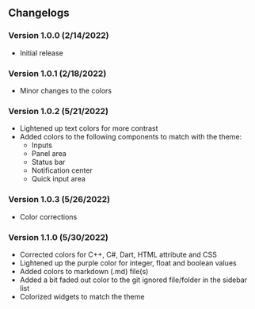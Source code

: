 ## Changelogs

### Version 1.0.0 (2/14/2022)

- Initial release

### Version 1.0.1 (2/18/2022)

- Minor changes to the colors

### Version 1.0.2 (5/21/2022)

- Lightened up text colors for more contrast
- Added colors to the following components to match with the theme:
  - Inputs
  - Panel area
  - Status bar
  - Notification center
  - Quick input area

### Version 1.0.3 (5/26/2022)

- Color corrections

### Version 1.1.0 (5/30/2022)

- Corrected colors for C++, C#, Dart, HTML attribute and CSS
- Lightened up the purple color for integer, float and boolean values
- Added colors to markdown (.md) file(s)
- Added a bit faded out color to the git ignored file/folder in the sidebar list
- Colorized widgets to match the theme

